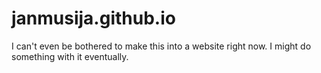 # janmusija.github.io

I can't even be bothered to make this into a website right now. I might do something with it eventually.